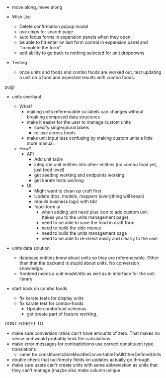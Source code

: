 * move along, move along


* Wish List
    - Delete confirmation popup modal
    - use chips for search page
    - auto focus forms in expansion panels when they open.
    - be able to hit enter on last form control in expansion panel and "complete the form"
    - add ability to go back to nothing selected for unit dropdowns


* Testing
    - once units and foods and combo foods are worked out, test updating a unit on a food and expected results with combo foods.


pu@
- units overhaul
    - What?
        - making units referencable so labels can changes without breaking composed data structures
        - make it easier for the user to manage custom units
            - specify single/plural labels
            - re-use across foods
        - make unit input less confusing by making custom units a little more manual.
    - How?
        - API
            + Add unit table
            + integrate unit entities into other entities (no combo food yet, just food level)
            + get seeding working and endpoints working
            + get karate tests working
        - UI
            + Might want to clean up cruft first
            - Update dtos, models, mappers (everything will break)
            - rebuild business logic with tdd
            - food-form ui
                - when adding unit need plus icon to add custom unit (takes you to the units management page)
                - need to be able to save the food in draft form
                - need to build the side menue
                - need to build the units management page
                - need to be able to re-direct easily and clearly to the user

- units data solution
    - database entities know about units so they are referenceable. Other than that the backend is stupid about units. No conversion knowledge.
    - frontend needs a unit model/dto as well as in interface for the unit library


- start back on combo foods
    + fix karate tests for display units
    - fix karate test for combo-foods
        - Update combofood schemas
        - get create part of feature working.


DONT FORGET TO
- make sure conversion ratios can't have amounts of zero. That makes no sense and would probably bork the calculations.
- make error messages for contradictions use correct constituent type translations
    - same for constituentsSizeMustBeConvertableToAllOtherDefinedUnits
- double check that null/empty fields on updates actually go through
- make sure users can't create units with same abbreviation as units that they can't manage (maybe also make column unique

        